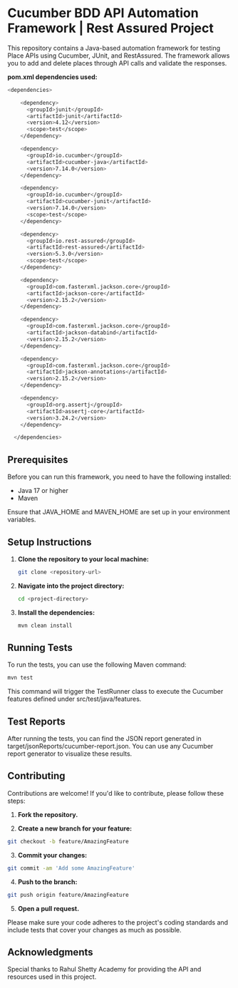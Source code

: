 # Cucumber BDD API Automation Framework | Rest Assured Project 

This repository contains a Java-based automation framework for testing Place APIs using Cucumber, JUnit, and RestAssured. The framework allows you to add and delete places through API calls and validate the responses.

**pom.xml dependencies used:**

```bash
<dependencies>

    <dependency>
      <groupId>junit</groupId>
      <artifactId>junit</artifactId>
      <version>4.12</version>
      <scope>test</scope>
    </dependency>

    <dependency>
      <groupId>io.cucumber</groupId>
      <artifactId>cucumber-java</artifactId>
      <version>7.14.0</version>
    </dependency>

    <dependency>
      <groupId>io.cucumber</groupId>
      <artifactId>cucumber-junit</artifactId>
      <version>7.14.0</version>
      <scope>test</scope>
    </dependency>

    <dependency>
      <groupId>io.rest-assured</groupId>
      <artifactId>rest-assured</artifactId>
      <version>5.3.0</version>
      <scope>test</scope>
    </dependency>

    <dependency>
      <groupId>com.fasterxml.jackson.core</groupId>
      <artifactId>jackson-core</artifactId>
      <version>2.15.2</version>
    </dependency>

    <dependency>
      <groupId>com.fasterxml.jackson.core</groupId>
      <artifactId>jackson-databind</artifactId>
      <version>2.15.2</version>
    </dependency>

    <dependency>
      <groupId>com.fasterxml.jackson.core</groupId>
      <artifactId>jackson-annotations</artifactId>
      <version>2.15.2</version>
    </dependency>

    <dependency>
      <groupId>org.assertj</groupId>
      <artifactId>assertj-core</artifactId>
      <version>3.24.2</version>
    </dependency>

  </dependencies>
```

## Prerequisites

Before you can run this framework, you need to have the following installed:

- Java 17 or higher
- Maven

Ensure that JAVA_HOME and MAVEN_HOME are set up in your environment variables.

## Setup Instructions

1. **Clone the repository to your local machine:**

    ```bash
    git clone <repository-url>
    ```

2. **Navigate into the project directory:**

    ```bash
    cd <project-directory>
    ```

3. **Install the dependencies:**

    ```bash
    mvn clean install
    ```

## Running Tests

To run the tests, you can use the following Maven command:

```bash
mvn test
```
This command will trigger the TestRunner class to execute the Cucumber features defined under src/test/java/features.

## Test Reports
After running the tests, you can find the JSON report generated in target/jsonReports/cucumber-report.json. You can use any Cucumber report generator to visualize these results.

## Contributing
Contributions are welcome! If you'd like to contribute, please follow these steps:

1. **Fork the repository.**

2. **Create a new branch for your feature:**

```bash
git checkout -b feature/AmazingFeature
```

3. **Commit your changes:**

```bash
git commit -am 'Add some AmazingFeature'
```

4. **Push to the branch:**

```bash
git push origin feature/AmazingFeature
```

5. **Open a pull request.**

Please make sure your code adheres to the project's coding standards and include tests that cover your changes as much as possible.

## Acknowledgments
Special thanks to Rahul Shetty Academy for providing the API and resources used in this project.
